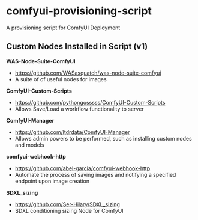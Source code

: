 # comfyui-provisioning-script

A provisioning script for ComfyUI Deployment

## Custom Nodes Installed in Script (v1)

**WAS-Node-Suite-ComfyUI** 
- https://github.com/WASasquatch/was-node-suite-comfyui
- A suite of of useful nodes for images

**ComfyUI-Custom-Scripts** 
- https://github.com/pythongosssss/ComfyUI-Custom-Scripts
- Allows Save/Load a workflow functionality to server

**ComfyUI-Manager** 
- https://github.com/ltdrdata/ComfyUI-Manager
- Allows admin powers to be performed, such as installing custom nodes and models

**comfyui-webhook-http**
- https://github.com/abel-garcia/comfyui-webhook-http
- Automate the process of saving images and notifying a specified endpoint upon image creation

**SDXL_sizing**
- https://github.com/Ser-Hilary/SDXL_sizing
- SDXL conditioning sizing Node for ComfyUI